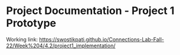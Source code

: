 # Project Documentation - Project 1 Prototype

Working link: https://swostikpati.github.io/Connections-Lab-Fall-22/Week%204/4.2/project1_implementation/


